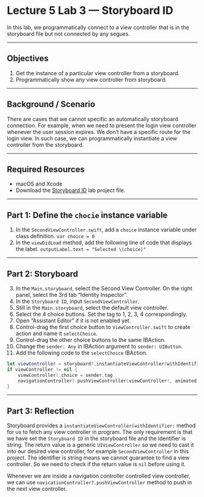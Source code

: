 # Lecture 5 Lab 3 — Storyboard ID

In this lab, we programmatically connect to a view controller that is in the storyboard file but not connected by any segues.

----
## Objectives

1. Get the instance of a particular view controller from a storyboard.
2. Programmatically show any view controller from storyboard.
----
## Background / Scenario

There are cases that we cannot specific an automatically storyboard connection. For example, when we need to present the login view controller whenever the user session expires. We don’t have a specific route for the login view. In such case, we can programmatically instantiate a view controller from the storyboard.

----
## Required Resources

- macOS and Xcode
- Download the [Storyboard ID](./labs/ios-lab-storyboard-id.zip) lab project file.

----

## Part 1: Define the `chocie` instance variable

1. In the `SecondViewController.swift`, add a `choice` instance variable under class definition.
  `var choice = 0`
2. In the `viewDidLoad` method, add the following line of code that displays the label.
  `outputLabel.text = "Selected \(choice)"`

----

## Part 2: Storyboard

3. In the `Main.storyboard`, select the Second View Controller. On the right panel, select the 3rd tab “Identity Inspector”.
4. In the `Storyboard ID`, input `SecondViewController`.
5. Still in the `Main.storyboard`, select the default view controller.
6. Select the 4 choice buttons. Set the tag to 1, 2, 3, 4 correspondingly.
7. Open “Assistant Editor” if it is not enabled yet.
8. Control-drag the first choice button to `ViewController.swift` to create action and name it `selectChoice`.
9. Control-drag the other choice buttons to the same IBAction.
10. Change the `sender: Any` in IBAction argument to `sender: UIButton`.
11. Add the following code to the `selectChoice` IBAction.

```swift
let viewController = storyboard?.instantiateViewController(withIdentifier: "SecondViewController") as? SecondViewController
if viewController != nil {
    viewController!.choice = sender.tag
    navigationController?.pushViewController(viewController!, animated: true)
}
```

----

## Part 3: Reflection

Storyboard provides a `instantiateViewController(withIdentifier:` method for us to fetch any view controller in program. The only requirement is that we have set the `Storyboard ID` in the storyboard file and the identifier is string. The return value is a generic `UIViewController` so we need to cast it into our desired view controller, for example `SecondViewController` in this project. The identifier is string means we cannot guarantee to find a view controller. So we need to check if the return value is `nil` before using it.

Whenever we are inside a navigation controller controlled view controller, we can use `navicationController?.pushViewController` method to push in the next view controller.